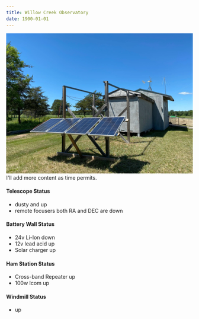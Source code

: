 ```yaml
---
title: Willow Creek Observatory
date: 1900-01-01
---
```

![Observatory](/images/img_8396.webp)
I'll add more content as time permits.

#### Telescope Status
- dusty and up
- remote focusers both RA and DEC are down

#### Battery Wall Status
- 24v Li-Ion down
- 12v lead acid up
- Solar charger up

#### Ham Station Status
- Cross-band Repeater up
- 100w Icom up

#### Windmill Status
- up